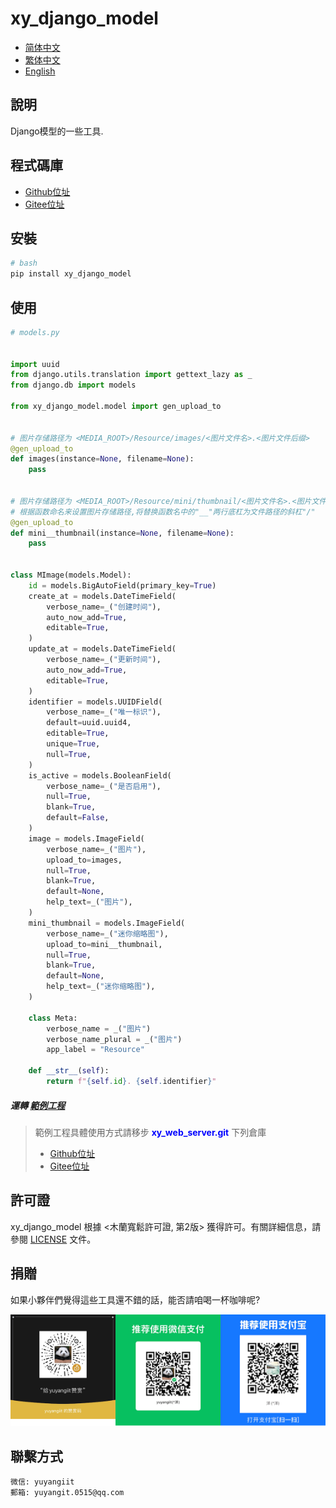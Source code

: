 <!--
 * @Author: 余洋 yuyangit.0515@qq.com
 * @Date: 2024-10-18 13:02:22
 * @LastEditors: 余洋 yuyangit.0515@qq.com
 * @LastEditTime: 2024-10-23 20:51:56
 * @FilePath: /xy_django_model/readme/README_zh_TW.md
 * @Description: 这是默认设置,请设置`customMade`, 打开koroFileHeader查看配置 进行设置: https://github.com/OBKoro1/koro1FileHeader/wiki/%E9%85%8D%E7%BD%AE
-->
# xy_django_model

- [简体中文](README_zh_CN.md)
- [繁体中文](README_zh_TW.md)
- [English](README_en.md)

## 說明

Django模型的一些工具.

## 程式碼庫

- <a href="https://github.com/xy-web-service/xy_django_model.git" target="_blank">Github位址</a>  
- <a href="https://gitee.com/xy-web-service/xy_django_model.git" target="_blank">Gitee位址</a>

## 安裝

```bash
# bash
pip install xy_django_model
```

## 使用

```python
# models.py


import uuid
from django.utils.translation import gettext_lazy as _
from django.db import models

from xy_django_model.model import gen_upload_to


# 图片存储路径为 <MEDIA_ROOT>/Resource/images/<图片文件名>.<图片文件后缀>
@gen_upload_to
def images(instance=None, filename=None):
    pass


# 图片存储路径为 <MEDIA_ROOT>/Resource/mini/thumbnail/<图片文件名>.<图片文件后缀>
# 根据函数命名来设置图片存储路径,将替换函数名中的"__"两行底杠为文件路径的斜杠"/"
@gen_upload_to
def mini__thumbnail(instance=None, filename=None):
    pass


class MImage(models.Model):
    id = models.BigAutoField(primary_key=True)
    create_at = models.DateTimeField(
        verbose_name=_("创建时间"),
        auto_now_add=True,
        editable=True,
    )
    update_at = models.DateTimeField(
        verbose_name=_("更新时间"),
        auto_now_add=True,
        editable=True,
    )
    identifier = models.UUIDField(
        verbose_name=_("唯一标识"),
        default=uuid.uuid4,
        editable=True,
        unique=True,
        null=True,
    )
    is_active = models.BooleanField(
        verbose_name=_("是否启用"),
        null=True,
        blank=True,
        default=False,
    )
    image = models.ImageField(
        verbose_name=_("图片"),
        upload_to=images,
        null=True,
        blank=True,
        default=None,
        help_text=_("图片"),
    )
    mini_thumbnail = models.ImageField(
        verbose_name=_("迷你缩略图"),
        upload_to=mini__thumbnail,
        null=True,
        blank=True,
        default=None,
        help_text=_("迷你缩略图"),
    )

    class Meta:
        verbose_name = _("图片")
        verbose_name_plural = _("图片")
        app_label = "Resource"

    def __str__(self):
        return f"{self.id}. {self.identifier}"

```


##### 運轉 [範例工程](../samples/xy_web_server_demo)

> 範例工程具體使用方式請移步 <b style="color: blue">xy_web_server.git</b> 下列倉庫
> - <a href="https://github.com/xy-web-service/xy_web_server.git" target="_blank">Github位址</a>  
> - <a href="https://gitee.com/xy-web-service/xy_web_server.git" target="_blank">Gitee位址</a>


## 許可證
xy_django_model 根據 <木蘭寬鬆許可證, 第2版> 獲得許可。有關詳細信息，請參閱 [LICENSE](../LICENSE) 文件。

## 捐贈

如果小夥伴們覺得這些工具還不錯的話，能否請咱喝一杯咖啡呢?  

![Pay-Total](./Pay-Total.png)

## 聯繫方式

```
微信: yuyangiit
郵箱: yuyangit.0515@qq.com
```